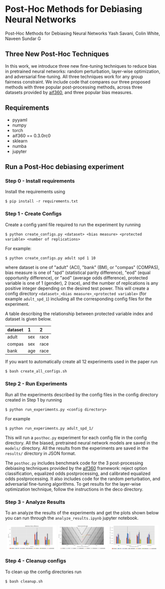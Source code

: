 # Post-Hoc Methods for Debiasing Neural Networks

Post-Hoc Methods for Debiasing Neural Networks
Yash Savani, Colin White, Naveen Sundar G

## Three New Post-Hoc Techniques
In this work, we introduce three new fine-tuning techniques to reduce bias in pretrained neural networks: random perturbation, layer-wise optimization, and adversarial fine-tuning. All three techniques work for any group fairness constraint. We include code that compares our three proposed methods with three popular post-processing methods, across three datasets provided by [aif360](https://aif360.readthedocs.io/en/latest/modules/datasets.html), and three popular bias measures.

## Requirements
- pyyaml
- numpy
- torch
- aif360 == 0.3.0rc0
- sklearn
- numba
- jupyter

## Run a Post-Hoc debiasing experiment

### Step 0 - Install requirements

Install the requirements using 

```
$ pip install -r requirements.txt
```

### Step 1 - Create Configs
Create a config yaml file required to run the experiment by running 

```
$ python create_configs.py <dataset> <bias measure> <protected variable> <number of replications>
```
For example:
```
$ python create_configs.py adult spd 1 10
```

where dataset is one of "adult" (ACI), "bank" (BM), or "compas" (COMPAS), bias measure is one of "spd" (statistical parity difference), "eod" (equal opportunity difference), or "aod" (average odds difference), protected variable is one of 1 (gender), 2 (race), and the number of replications is any positive integer depending on the desired test power. This will create a config directory `<dataset>_<bias measure>_<protected variable>` (for example `adult_spd_1`) including all the corresponding config files for the experiment.

A table describing the relationship between protected variable index and dataset is given below.

| dataset   | 1   | 2    |
|:----------|:----|:-----|
| adult     | sex | race |
| compas    | sex | race |
| bank      | age | race |

If you want to automatically create all 12 experiments used in the paper run

```
$ bash create_all_configs.sh
```

### Step 2 - Run Experiments
Run all the experiments described by the config files in the config directory created in Step 1 by running 

```
$ python run_experiments.py <config directory>
```
For example
```
$ python run_experiments.py adult_spd_1/
```

This will run a `posthoc.py` experiment for each config file in the config directory. All the biased, pretrained neural network models are saved in the `models/` directory. All the results from the experiments are saved in the `results/` directory in JSON format.

The `posthoc.py` includes benchmark code for the 3 post-processing debiasing techniques provided by the [aif360](https://aif360.readthedocs.io/en/latest/modules/algorithms.html#module-aif360.algorithms.postprocessing) framework: reject option classification, equalized odds postprocessing, and calibrated equalized odds postprocessing. It also includes code for the random perturbation, and adversarial fine-tuning algorithms. To get results for the layer-wise optimization technique, follow the instructions in the deco directory.

### Step 3 - Analyze Results
To an analyze the results of the experiments and get the plots shown below you can run through the `analyze_results.ipynb` jupyter notebook.


<p align="center">
  <img src="analysis/images/spd_results.png" alt="spd-results-debiasing" width="32%">
  <img src="analysis/images/pareto_plot_BM (age)_spd.png" alt="eod-results-debiasing" width="32%">
  <img src="analysis/images/multinet_bm_results.png" alt="multinet-results-debiasing" width="32%">
</p>

### Step 4 - Cleanup configs

To clean up the config directories run 
```
$ bash cleanup.sh
```
